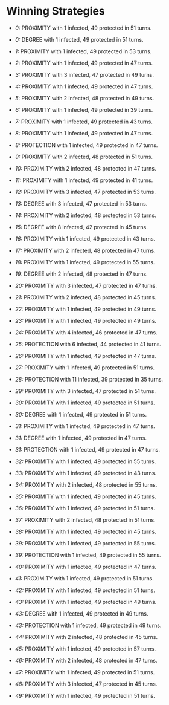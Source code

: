# Winning Strategies

* _0:_ PROXIMITY with 1 infected, 49 protected in 51 turns.


* _0:_ DEGREE with 1 infected, 49 protected in 51 turns.


* _1:_ PROXIMITY with 1 infected, 49 protected in 53 turns.


* _2:_ PROXIMITY with 1 infected, 49 protected in 47 turns.


* _3:_ PROXIMITY with 3 infected, 47 protected in 49 turns.


* _4:_ PROXIMITY with 1 infected, 49 protected in 47 turns.


* _5:_ PROXIMITY with 2 infected, 48 protected in 49 turns.


* _6:_ PROXIMITY with 1 infected, 49 protected in 39 turns.


* _7:_ PROXIMITY with 1 infected, 49 protected in 43 turns.


* _8:_ PROXIMITY with 1 infected, 49 protected in 47 turns.


* _8:_ PROTECTION with 1 infected, 49 protected in 47 turns.


* _9:_ PROXIMITY with 2 infected, 48 protected in 51 turns.


* _10:_ PROXIMITY with 2 infected, 48 protected in 47 turns.


* _11:_ PROXIMITY with 1 infected, 49 protected in 41 turns.


* _12:_ PROXIMITY with 3 infected, 47 protected in 53 turns.


* _13:_ DEGREE with 3 infected, 47 protected in 53 turns.


* _14:_ PROXIMITY with 2 infected, 48 protected in 53 turns.


* _15:_ DEGREE with 8 infected, 42 protected in 45 turns.


* _16:_ PROXIMITY with 1 infected, 49 protected in 43 turns.


* _17:_ PROXIMITY with 2 infected, 48 protected in 47 turns.


* _18:_ PROXIMITY with 1 infected, 49 protected in 55 turns.


* _19:_ DEGREE with 2 infected, 48 protected in 47 turns.


* _20:_ PROXIMITY with 3 infected, 47 protected in 47 turns.


* _21:_ PROXIMITY with 2 infected, 48 protected in 45 turns.


* _22:_ PROXIMITY with 1 infected, 49 protected in 49 turns.


* _23:_ PROXIMITY with 1 infected, 49 protected in 49 turns.


* _24:_ PROXIMITY with 4 infected, 46 protected in 47 turns.


* _25:_ PROTECTION with 6 infected, 44 protected in 41 turns.


* _26:_ PROXIMITY with 1 infected, 49 protected in 47 turns.


* _27:_ PROXIMITY with 1 infected, 49 protected in 51 turns.


* _28:_ PROTECTION with 11 infected, 39 protected in 35 turns.


* _29:_ PROXIMITY with 3 infected, 47 protected in 51 turns.


* _30:_ PROXIMITY with 1 infected, 49 protected in 51 turns.


* _30:_ DEGREE with 1 infected, 49 protected in 51 turns.


* _31:_ PROXIMITY with 1 infected, 49 protected in 47 turns.


* _31:_ DEGREE with 1 infected, 49 protected in 47 turns.


* _31:_ PROTECTION with 1 infected, 49 protected in 47 turns.


* _32:_ PROXIMITY with 1 infected, 49 protected in 55 turns.


* _33:_ PROXIMITY with 1 infected, 49 protected in 43 turns.


* _34:_ PROXIMITY with 2 infected, 48 protected in 55 turns.


* _35:_ PROXIMITY with 1 infected, 49 protected in 45 turns.


* _36:_ PROXIMITY with 1 infected, 49 protected in 51 turns.


* _37:_ PROXIMITY with 2 infected, 48 protected in 51 turns.


* _38:_ PROXIMITY with 1 infected, 49 protected in 45 turns.


* _39:_ PROXIMITY with 1 infected, 49 protected in 55 turns.


* _39:_ PROTECTION with 1 infected, 49 protected in 55 turns.


* _40:_ PROXIMITY with 1 infected, 49 protected in 47 turns.


* _41:_ PROXIMITY with 1 infected, 49 protected in 51 turns.


* _42:_ PROXIMITY with 1 infected, 49 protected in 51 turns.


* _43:_ PROXIMITY with 1 infected, 49 protected in 49 turns.


* _43:_ DEGREE with 1 infected, 49 protected in 49 turns.


* _43:_ PROTECTION with 1 infected, 49 protected in 49 turns.


* _44:_ PROXIMITY with 2 infected, 48 protected in 45 turns.


* _45:_ PROXIMITY with 1 infected, 49 protected in 57 turns.


* _46:_ PROXIMITY with 2 infected, 48 protected in 47 turns.


* _47:_ PROXIMITY with 1 infected, 49 protected in 51 turns.


* _48:_ PROXIMITY with 3 infected, 47 protected in 45 turns.


* _49:_ PROXIMITY with 1 infected, 49 protected in 51 turns.


